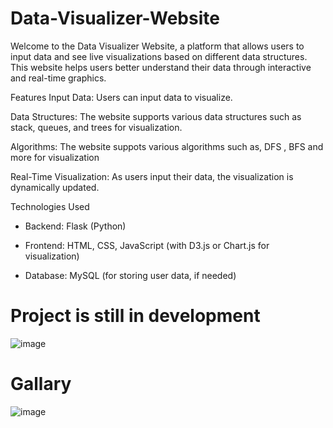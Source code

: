 # Data-Visualizer-Website

Welcome to the Data Visualizer Website, a platform that allows users to input data and see live visualizations based on different data structures. This website helps users better understand their data through interactive and real-time graphics.

Features
Input Data: Users can input data to visualize.

Data Structures: The website supports various data structures such as stack, queues, and trees for visualization.

Algorithms: The website suppots various algorithms such as, DFS , BFS and more for visualization

Real-Time Visualization: As users input their data, the visualization is dynamically updated.

Technologies Used

- Backend: Flask (Python)

- Frontend: HTML, CSS, JavaScript (with D3.js or Chart.js for visualization)

- Database: MySQL (for storing user data, if needed)

# Project is still in development

![image](https://github.com/user-attachments/assets/1e401a83-4f9a-407f-879c-02a7d9f59070)

# Gallary

![image](https://github.com/user-attachments/assets/645d6f2b-fb49-460a-a711-3cbb24fae3d7)



